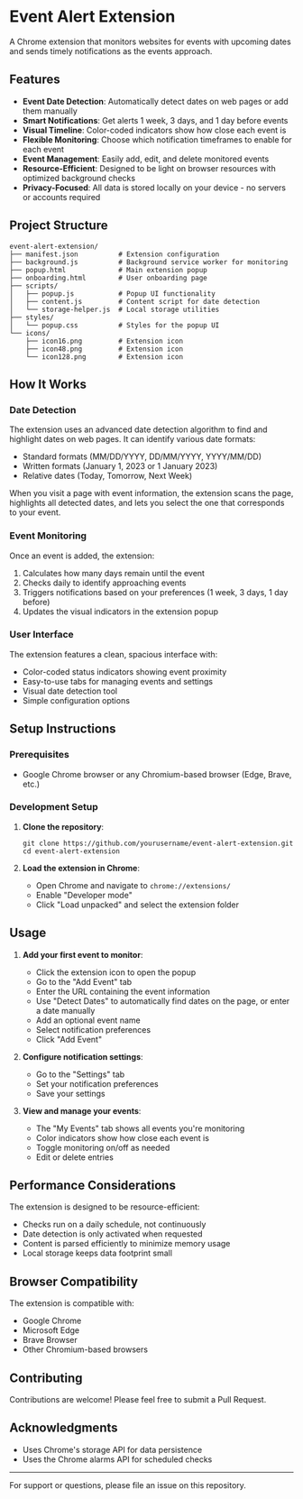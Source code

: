 # Event Alert Extension

A Chrome extension that monitors websites for events with upcoming dates and sends timely notifications as the events approach.

## Features

- **Event Date Detection**: Automatically detect dates on web pages or add them manually
- **Smart Notifications**: Get alerts 1 week, 3 days, and 1 day before events
- **Visual Timeline**: Color-coded indicators show how close each event is
- **Flexible Monitoring**: Choose which notification timeframes to enable for each event
- **Event Management**: Easily add, edit, and delete monitored events
- **Resource-Efficient**: Designed to be light on browser resources with optimized background checks
- **Privacy-Focused**: All data is stored locally on your device - no servers or accounts required

## Project Structure

```
event-alert-extension/
├── manifest.json          # Extension configuration
├── background.js          # Background service worker for monitoring
├── popup.html             # Main extension popup
├── onboarding.html        # User onboarding page
├── scripts/
│   ├── popup.js           # Popup UI functionality
│   ├── content.js         # Content script for date detection
│   └── storage-helper.js  # Local storage utilities
├── styles/
│   └── popup.css          # Styles for the popup UI
└── icons/
    ├── icon16.png         # Extension icon
    ├── icon48.png         # Extension icon
    └── icon128.png        # Extension icon
```

## How It Works

### Date Detection

The extension uses an advanced date detection algorithm to find and highlight dates on web pages. It can identify various date formats:

- Standard formats (MM/DD/YYYY, DD/MM/YYYY, YYYY/MM/DD)
- Written formats (January 1, 2023 or 1 January 2023)
- Relative dates (Today, Tomorrow, Next Week)

When you visit a page with event information, the extension scans the page, highlights all detected dates, and lets you select the one that corresponds to your event.

### Event Monitoring

Once an event is added, the extension:

1. Calculates how many days remain until the event
2. Checks daily to identify approaching events
3. Triggers notifications based on your preferences (1 week, 3 days, 1 day before)
4. Updates the visual indicators in the extension popup

### User Interface

The extension features a clean, spacious interface with:

- Color-coded status indicators showing event proximity
- Easy-to-use tabs for managing events and settings
- Visual date detection tool
- Simple configuration options

## Setup Instructions

### Prerequisites

- Google Chrome browser or any Chromium-based browser (Edge, Brave, etc.)

### Development Setup

1. **Clone the repository**:

   ```
   git clone https://github.com/yourusername/event-alert-extension.git
   cd event-alert-extension
   ```

2. **Load the extension in Chrome**:
   - Open Chrome and navigate to `chrome://extensions/`
   - Enable "Developer mode"
   - Click "Load unpacked" and select the extension folder

## Usage

1. **Add your first event to monitor**:

   - Click the extension icon to open the popup
   - Go to the "Add Event" tab
   - Enter the URL containing the event information
   - Use "Detect Dates" to automatically find dates on the page, or enter a date manually
   - Add an optional event name
   - Select notification preferences
   - Click "Add Event"

2. **Configure notification settings**:

   - Go to the "Settings" tab
   - Set your notification preferences
   - Save your settings

3. **View and manage your events**:
   - The "My Events" tab shows all events you're monitoring
   - Color indicators show how close each event is
   - Toggle monitoring on/off as needed
   - Edit or delete entries

## Performance Considerations

The extension is designed to be resource-efficient:

- Checks run on a daily schedule, not continuously
- Date detection is only activated when requested
- Content is parsed efficiently to minimize memory usage
- Local storage keeps data footprint small

## Browser Compatibility

The extension is compatible with:

- Google Chrome
- Microsoft Edge
- Brave Browser
- Other Chromium-based browsers

## Contributing

Contributions are welcome! Please feel free to submit a Pull Request.

## Acknowledgments

- Uses Chrome's storage API for data persistence
- Uses the Chrome alarms API for scheduled checks

---

For support or questions, please file an issue on this repository.
